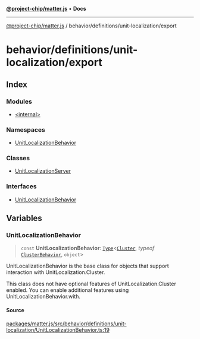 [**@project-chip/matter.js**](../../../../README.md) • **Docs**

***

[@project-chip/matter.js](../../../../modules.md) / behavior/definitions/unit-localization/export

# behavior/definitions/unit-localization/export

## Index

### Modules

- [\<internal\>](-internal-/README.md)

### Namespaces

- [UnitLocalizationBehavior](namespaces/UnitLocalizationBehavior/README.md)

### Classes

- [UnitLocalizationServer](classes/UnitLocalizationServer.md)

### Interfaces

- [UnitLocalizationBehavior](interfaces/UnitLocalizationBehavior.md)

## Variables

### UnitLocalizationBehavior

> `const` **UnitLocalizationBehavior**: [`Type`](../../../cluster/export/namespaces/ClusterBehavior/interfaces/Type.md)\<[`Cluster`](../../../../cluster/export/namespaces/UnitLocalization/interfaces/Cluster.md), *typeof* [`ClusterBehavior`](../../../cluster/export/namespaces/ClusterBehavior/README.md), `object`\>

UnitLocalizationBehavior is the base class for objects that support interaction with UnitLocalization.Cluster.

This class does not have optional features of UnitLocalization.Cluster enabled. You can enable additional features
using UnitLocalizationBehavior.with.

#### Source

[packages/matter.js/src/behavior/definitions/unit-localization/UnitLocalizationBehavior.ts:19](https://github.com/project-chip/matter.js/blob/7a8cbb56b87d4ccf34bec5a9a95ab40a1711324f/packages/matter.js/src/behavior/definitions/unit-localization/UnitLocalizationBehavior.ts#L19)
